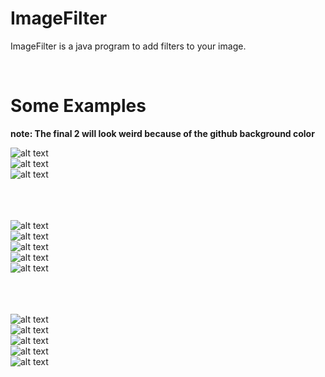 # ImageFilter
ImageFilter is a java program to add filters to your image.

<br />

# Some Examples

**note: The final 2 will look weird because of the github background color** <br />

![alt text](https://github.com/goldshay135/ImageFilter/blob/master/doc.jpg?raw=true) <br />
![alt text](https://github.com/goldshay135/ImageFilter/blob/master/DocBlue.png?raw=true) <br />
![alt text](https://github.com/goldshay135/ImageFilter/blob/master/DocBlackAndWhite.png?raw=true) <br /><br /><br /><br />

![alt text](https://github.com/goldshay135/ImageFilter/blob/master/Flowers.jpg?raw=true) <br />
![alt text](https://github.com/goldshay135/ImageFilter/blob/master/FlowersBlue.png?raw=true) <br />
![alt text](https://github.com/goldshay135/ImageFilter/blob/master/FlowersBlackAndWhite.png?raw=true) <br />
![alt text](https://github.com/goldshay135/ImageFilter/blob/master/FlowersAcid2.png?raw=true) <br />
![alt text](https://github.com/goldshay135/ImageFilter/blob/master/FlowersAcid1.png?raw=true) <br /> <br /> <br /> <br />

![alt text](https://github.com/goldshay135/ImageFilter/blob/master/Mossad.png?raw=true) <br />
![alt text](https://github.com/goldshay135/ImageFilter/blob/master/mossadblue.png?raw=true) <br />
![alt text](https://github.com/goldshay135/ImageFilter/blob/master/MossadBlackAndWhite.png?raw=true) <br />
![alt text](https://github.com/goldshay135/ImageFilter/blob/master/MossadAcid1.png?raw=true) <br />
![alt text](https://github.com/goldshay135/ImageFilter/blob/master/MossadAcid2.png?raw=true) <br />
